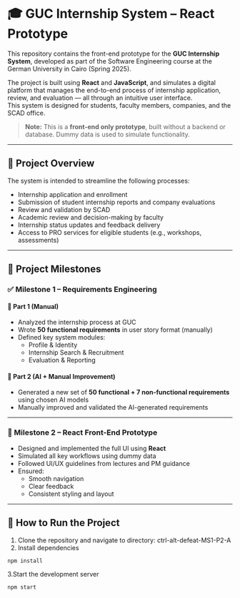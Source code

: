 # 🎓 GUC Internship System – React Prototype

This repository contains the front-end prototype for the **GUC Internship System**, developed as part of the Software Engineering course at the German University in Cairo (Spring 2025).

The project is built using **React** and **JavaScript**, and simulates a digital platform that manages the end-to-end process of internship application, review, and evaluation — all through an intuitive user interface.  
This system is designed for students, faculty members, companies, and the SCAD office.

> **Note:** This is a **front-end only prototype**, built without a backend or database. Dummy data is used to simulate functionality.

---

## 🧩 Project Overview

The system is intended to streamline the following processes:

- Internship application and enrollment
- Submission of student internship reports and company evaluations
- Review and validation by SCAD
- Academic review and decision-making by faculty
- Internship status updates and feedback delivery
- Access to PRO services for eligible students (e.g., workshops, assessments)

---

## 📁 Project Milestones

### ✅ Milestone 1 – Requirements Engineering

#### 📄 Part 1 (Manual)
- Analyzed the internship process at GUC
- Wrote **50 functional requirements** in user story format (manually)
- Defined key system modules:
  - Profile & Identity
  - Internship Search & Recruitment
  - Evaluation & Reporting

#### 🤖 Part 2 (AI + Manual Improvement)
- Generated a new set of **50 functional + 7 non-functional requirements** using chosen AI models
- Manually improved and validated the AI-generated requirements

---

### 🎨 Milestone 2 – React Front-End Prototype

- Designed and implemented the full UI using **React**
- Simulated all key workflows using dummy data
- Followed UI/UX guidelines from lectures and PM guidance
- Ensured:
  - Smooth navigation
  - Clear feedback
  - Consistent styling and layout

---

## 🚀 How to Run the Project

1. Clone the repository and navigate to directory: ctrl-alt-defeat-MS1-P2-A
2. Install dependencies
```bash
npm install 
```
3.Start the development server
```bash
npm start 
```

